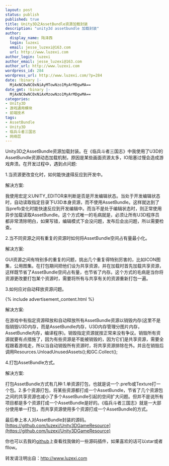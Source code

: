 ```yaml
---
layout: post
status: publish
published: true
title: Unity3D之AssetBundle资源加载封装
description: "unity3d assetbundle 加载封装"
author:
  display_name: 陆泽西
  login: luzexi
  email: jesse_luzexi@163.com
  url: http://www.luzexi.com
author_login: luzexi
author_email: jesse_luzexi@163.com
author_url: http://www.luzexi.com
wordpress_id: 284
wordpress_url: http://www.luzexi.com/?p=284
date: !binary |-
  MjAxNC0wNC0xNiAyMTowNzo1MyArMDgwMA==
date_gmt: !binary |-
  MjAxNC0wNC0xNiAxMzowNzo1MyArMDgwMA==
categories:
- Unity3D
- 游戏通用模块
- 前端技术
tags:
- AssetBundle
- Unity3D
- 临兵斗者三国志
- 网络层
---
```

Unity3D之AssetBundle资源加载封装。在《临兵斗者三国志》中我使用了U3D的AssetBundle资源动态加载机制，原因是某些画面资源太多，IO阻塞过慢会造成游戏奔溃。在开发过程中，遇到点问题:

1.当资源更改变化时，如何能快速得反应到开发中。

解决方案:

我使用宏定义UNITY_EDITOR来判断是否是开发编辑状态。当处于开发编辑状态时，自动读取指定目录下U3D本身资源，而不使用AssetBundle。这样就达到了当prefb变化时能快速反应到开发编辑中。而当不是处于编辑状态时，则正常使用异步加载读取AssetBundle。这个方式唯一的毛病就是，必须让所有U3D程序员都非常清除明白，如果写错，编辑模式下会没问题，发布后会出问题，所以需要检查。

2.当不同资源之间有重复的资源时如何将AssetBundle空间占有量最小化。

解决方案:

GUI资源之间有特别多的重复的问题，挑出几个重复得特别厉害的，比如ICON图集，公用图集。在打包期间把他们设为共享资源，并在加载时首先加载共享资源，这样既节省了AssetBundle空间占有量，也节省了内存。这个方式的毛病是当你将资源更改要打包某个资源时，需要将所有与共享有关的资源重新打包一遍。

3.如何应对自动释放资源问题。

{% include advertisement_content.html %}

解决方案:

在游戏中有指定资源释放和自动释放所有AssetBundle资源以销毁内存(这里不是指销毁U3D内存，而是AssetBundle内存，U3D内存管理分图片内存，AssetBundle内存，编译程序)。销毁指定资源就按正常来没有争议。销毁所有资源就要有点措施了，因为有些资源是不能被销毁的，因为它们是共享资源，需要全程跟着游戏走，所以当自动销毁所有资源时，将共享资源排除在外。并且在销毁后调用Resources.UnloadUnusedAssets();和GC.Collect();

4.打包AssetBundle方式。

解决方案:

打包AssetBundle方式有几种:1.单资源打包，也就是说一个.prefb或Texture打一个包。2.多个资源打包，将某些资源都打成一个AssetBundle，节省了几个资源包之间的共享资源也减小了多个AssetBundle引起的空间扩大问题。但并不是说所有项目都是多个资源打成一个AssetBundle是好的。《临兵斗者三国志》就是一大部分使用单一打包，而共享资源使用多个资源打成一个AssetBundle的方式。

最后奉上本人对AssetBundle封装的源码。[https://github.com/luzexi/Unity3DGameResource](https://github.com/luzexi/Unity3DGameResource)

你也可以去我的[github](https://github.com/luzexi)上查看找我做的一些源码插件，如果喜欢的话可以star或者fllow。
 
转发请注明出自：http://www.luzexi.com
